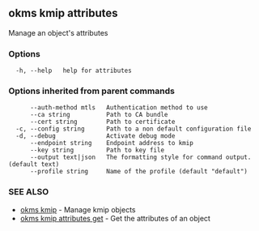 ## okms kmip attributes

Manage an object's attributes

### Options

```
  -h, --help   help for attributes
```

### Options inherited from parent commands

```
      --auth-method mtls   Authentication method to use
      --ca string          Path to CA bundle
      --cert string        Path to certificate
  -c, --config string      Path to a non default configuration file
  -d, --debug              Activate debug mode
      --endpoint string    Endpoint address to kmip
      --key string         Path to key file
      --output text|json   The formatting style for command output. (default text)
      --profile string     Name of the profile (default "default")
```

### SEE ALSO

* [okms kmip](okms_kmip.md)	 - Manage kmip objects
* [okms kmip attributes get](okms_kmip_attributes_get.md)	 - Get the attributes of an object


